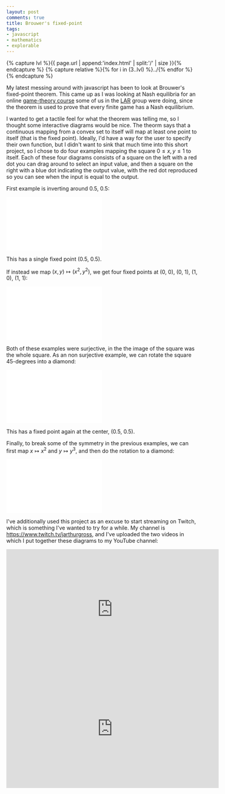 ```yaml
---
layout: post
comments: true
title: Brouwer's fixed-point
tags:
- javascript
- mathematics
- explorable
---
```


{% capture lvl %}{{ page.url | append:'index.html' | split:'/' | size }}{% endcapture %}
{% capture relative %}{% for i in (3..lvl) %}../{% endfor %}{% endcapture %}

My latest messing around with javascript has been to look at Brouwer's fixed-point theorem.
This came up as I was looking at Nash equilibria for an online [game-theory course](https://www.complexityexplorer.org/courses/69-game-theory-i-static-games) some of us in the [LAR](https://losangelesrationality.com/) group were doing, since the theorem is used to prove that every finite game has a Nash equilibrium.

I wanted to get a tactile feel for what the theorem was telling me, so I thought some interactive diagrams would be nice.
The theorm says that a continuous mapping from a convex set to itself will map at least one point to itself (that is the fixed point).
Ideally, I'd have a way for the user to specify their own function, but I didn't want to sink that much time into this short project, so I chose to do four examples mapping the square $0\leq x,y\leq1$ to itself.
Each of these four diagrams consists of a square on the left with a red dot you can drag around to select an input value, and then a square on the right with a blue dot indicating the output value, with the red dot reproduced so you can see when the input is equal to the output.

First example is inverting around 0.5, 0.5:

<div id="demo1" style="width:50%">
  <svg viewBox="0 0 430 240" style="background:white">
  </svg>
</div>

This has a single fixed point (0.5, 0.5).

If instead we map $(x,y)\mapsto(x^2,y^2)$, we get four fixed points at (0, 0), (0, 1), (1, 0), (1, 1):

<div id="demo2" style="width:50%">
  <svg viewBox="0 0 430 240" style="background:white">
  </svg>
</div>

Both of these examples were surjective, in the the image of the square was the whole square.
As an non surjective example, we can rotate the square 45-degrees into a diamond:

<div id="demo3" style="width:50%">
  <svg viewBox="0 0 430 240" style="background:white">
  </svg>
</div>

This has a fixed point again at the center, (0.5, 0.5).

Finally, to break some of the symmetry in the previous examples, we can first map $x\mapsto x^2$ and $y\mapsto y^3$, and then do the rotation to a diamond:

<div id="demo4" style="width:50%">
  <svg viewBox="0 0 430 240" style="background:white">
  </svg>
</div>

I've additionally used this project as an excuse to start streaming on Twitch, which is something I've wanted to try for a while.
My channel is <https://www.twitch.tv/jarthurgross>, and I've uploaded the two videos in which I put together these diagrams to my YouTube channel:

<iframe width="560" height="315" src="https://www.youtube.com/embed/PLBP1R7FZSA" title="YouTube video player" frameborder="0" allow="accelerometer; autoplay; clipboard-write; encrypted-media; gyroscope; picture-in-picture; web-share" allowfullscreen></iframe>

<iframe width="560" height="315" src="https://www.youtube.com/embed/in12xUbSWOo" title="YouTube video player" frameborder="0" allow="accelerometer; autoplay; clipboard-write; encrypted-media; gyroscope; picture-in-picture; web-share" allowfullscreen></iframe>

<script src="https://d3js.org/d3.v4.min.js"></script>
<script src="{{ relative }}js/blog/2023-03-27-brouwer-fixed-point.js"></script>

